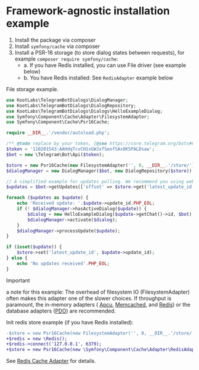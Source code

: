 # Framework-agnostic installation example

1. Install the package via composer
2. Install `symfony/cache` via composer
3. Install a PSR-16 storage (to store dialog states between requests), for example `composer require symfony/cache`:
   - a. If you have Redis installed, you can use File driver (see example below)
   - b. You have Redis installed: See `RedisAdapter` example below

File storage example.

```php
use KootLabs\TelegramBotDialogs\DialogManager;
use KootLabs\TelegramBotDialogs\DialogRepository;
use KootLabs\TelegramBotDialogs\Dialogs\HelloExampleDialog;
use Symfony\Component\Cache\Adapter\FilesystemAdapter;
use Symfony\Component\Cache\Psr16Cache;

require __DIR__.'/vendor/autoload.php';

/** @todo replace by your token, {@see https://core.telegram.org/bots#6-botfather} */
$token = '110201543:AAHdqTcvCH1vGWJxfSeofSAs0K5PALDsaw';
$bot = new \Telegram\Bot\Api($token);

$store = new Psr16Cache(new FilesystemAdapter('', 0, __DIR__.'/store/'));
$dialogManager = new DialogManager($bot, new DialogRepository($store));

// A simplified example for updates polling. We recommend you using webhooks instead.
$updates = $bot->getUpdates(['offset' => $store->get('latest_update_id') + 1]);

foreach ($updates as $update) {
    echo 'Received update: '.$update->update_id.PHP_EOL;
    if (! $dialogManager->hasActiveDialog($update)) {
        $dialog = new HelloExampleDialog($update->getChat()->id, $bot);
        $dialogManager->activate($dialog);
    }
    $dialogManager->processUpdate($update);
}

if (isset($update)) {
    $store->set('latest_update_id', $update->update_id);
} else {
    echo 'No updates received'.PHP_EOL;
}
```

> [!IMPORTANT]
> a note for this example: The overhead of filesystem IO (FilesystemAdapter) often makes this adapter one of the slower choices.
> If throughput is paramount, the in-memory adapters (
> [Apcu](https://symfony.com/doc/current/components/cache/adapters/apcu_adapter.html#apcu-adapter),
> [Memcached](https://symfony.com/doc/current/components/cache/adapters/memcached_adapter.html#memcached-adapter), and
> [Redis](https://symfony.com/doc/current/components/cache/adapters/redis_adapter.html#redis-adapter)) or the database adapters
> ([PDO](https://symfony.com/doc/current/components/cache/adapters/pdo_doctrine_dbal_adapter.html#pdo-doctrine-adapter)) are recommended.

Init redis store example (if you have Redis installed):
```diff
-$store = new Psr16Cache(new FilesystemAdapter('', 0, __DIR__.'/store/'));
+$redis = new \Redis();
+$redis->connect('127.0.0.1', 6379);
+$store = new Psr16Cache(new \Symfony\Component\Cache\Adapter\RedisAdapter($redis));
```
See [Redis Cache Adapter](https://symfony.com/doc/current/components/cache/adapters/redis_adapter.html#redis-adapter) for details.

